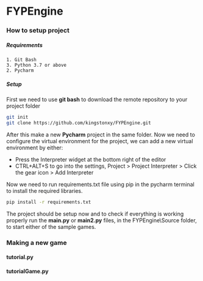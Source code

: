 # FYPEngine

### How to setup project

##### Requirements
	1. Git Bash
	3. Python 3.7 or above
	2. Pycharm

##### Setup
First we need to use **git bash** to download the remote repository to your project folder

```bash
git init
git clone https://github.com/kingstonxy/FYPEngine.git
```
After this make a new **Pycharm** project in the same folder. Now we need to configure the 
virtual environment for the project, we can add a new virtual environment by either:

 - Press the Interpreter widget at the bottom right of the editor
 - CTRL+ALT+S to go into the settings, Project > Project Interpreter > Click the gear icon > Add Interpreter

Now we need to run requirements.txt file using pip in the pycharm terminal to install the required libraries. 
```bash
pip install -r requirements.txt
```
The project should be setup now and to check if everything is working properly run the **main.py** or **main2.py** files, in the FYPEngine\Source folder, 
to start either of the sample games.

### Making a new game
#### tutorial.py

#### tutorialGame.py

####
